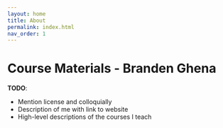 ```yaml
---
layout: home
title: About
permalink: index.html
nav_order: 1
---
```


# Course Materials - Branden Ghena

**TODO**:
 * Mention license and colloquially
 * Description of me with link to website
 * High-level descriptions of the courses I teach

